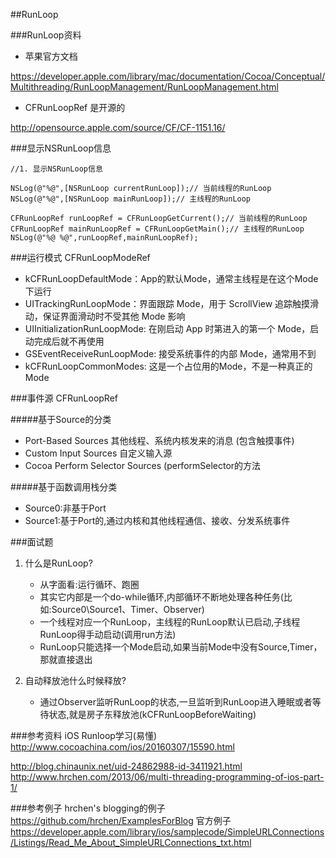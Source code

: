 ##RunLoop


###RunLoop资料
* 苹果官方文档

<https://developer.apple.com/library/mac/documentation/Cocoa/Conceptual/Multithreading/RunLoopManagement/RunLoopManagement.html>



* CFRunLoopRef 是开源的

<http://opensource.apple.com/source/CF/CF-1151.16/>



###显示NSRunLoop信息
```
//1. 显示NSRunLoop信息

NSLog(@"%@",[NSRunLoop currentRunLoop]);// 当前线程的RunLoop
NSLog(@"%@",[NSRunLoop mainRunLoop]);// 主线程的RunLoop

CFRunLoopRef runLoopRef = CFRunLoopGetCurrent();// 当前线程的RunLoop
CFRunLoopRef mainRunLoopRef = CFRunLoopGetMain();// 主线程的RunLoop
NSLog(@"%@ %@",runLoopRef,mainRunLoopRef);

```

###运行模式 CFRunLoopModeRef

* kCFRunLoopDefaultMode：App的默认Mode，通常主线程是在这个Mode下运行
* UITrackingRunLoopMode：界面跟踪 Mode，用于 ScrollView 追踪触摸滑动，保证界面滑动时不受其他 Mode 影响
* UIInitializationRunLoopMode: 在刚启动 App 时第进入的第一个 Mode，启动完成后就不再使用
* GSEventReceiveRunLoopMode: 接受系统事件的内部 Mode，通常用不到
* kCFRunLoopCommonModes: 这是一个占位用的Mode，不是一种真正的Mode

###事件源 CFRunLoopRef

#####基于Source的分类
* Port-Based Sources 其他线程、系统内核发来的消息 (包含触摸事件)
* Custom Input Sources 自定义输入源
* Cocoa Perform Selector Sources (performSelector的方法

#####基于函数调用栈分类
* Source0:非基于Port
* Source1:基于Port的,通过内核和其他线程通信、接收、分发系统事件

###面试题
1. 什么是RunLoop?
	* 从字面看:运行循环、跑圈
	* 其实它内部是一个do-while循环,内部循环不断地处理各种任务(比如:Source0\Source1、Timer、Observer)
	* 一个线程对应一个RunLoop，主线程的RunLoop默认已启动,子线程RunLoop得手动启动(调用run方法)
	* RunLoop只能选择一个Mode启动,如果当前Mode中没有Source,Timer，那就直接退出

2. 自动释放池什么时候释放?
	* 通过Observer监听RunLoop的状态,一旦监听到RunLoop进入睡眠或者等待状态,就是房子东释放池(kCFRunLoopBeforeWaiting)

###参考资料
iOS Runloop学习(易懂)
<http://www.cocoachina.com/ios/20160307/15590.html>

<http://blog.chinaunix.net/uid-24862988-id-3411921.html>
<http://www.hrchen.com/2013/06/multi-threading-programming-of-ios-part-1/>


###参考例子
hrchen's blogging的例子
<https://github.com/hrchen/ExamplesForBlog>
官方例子
<https://developer.apple.com/library/ios/samplecode/SimpleURLConnections/Listings/Read_Me_About_SimpleURLConnections_txt.html>
